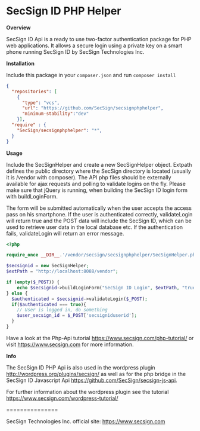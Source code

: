 # SecSign ID PHP Helper


**Overview**

SecSign ID Api is a ready to use two-factor authentication package for PHP web applications.
It allows a secure login using a private key on a smart phone running SecSign ID by SecSign Technologies Inc.


**Installation**

Include this package in your `composer.json` and run `composer install`

```json
{
  "repositories": [
    {
      "type": "vcs",
      "url": "https://github.com/SecSign/secsignphphelper",
      "minimum-stability":"dev"
    }],
  "require" : {
    "SecSign/secsignphphelper": "*",
  }
}
```


**Usage**

Include the SecSignHelper and create a new SecSignHelper object. Extpath defines the public directory where the SecSign directory is located (usually it is /vendor with composer). The API php files should be externally available for ajax requests and polling to validate logins on the fly. Please make sure that jQuery is running, when building the SecSign ID login form with buildLoginForm.

The form will be submitted automatically when the user accepts the access pass on his smartphone. If the user is authenticated correctly, validateLogin will return true and the POST data will include the SecSign ID, which can be used to retrieve user data in the local database etc. If the authentication fails, validateLogin will return an error message. 

```php
<?php

require_once __DIR__.'/vendor/secsign/secsignphphelper/SecSignHelper.php';

$secsignid = new SecSignHelper;
$extPath = "http://localhost:8088/vendor";

if (empty($_POST)) {
    echo $secsignid->buildLoginForm("SecSign ID Login", $extPath, "true");
} else {
  $authenticated = $secsignid->validateLogin($_POST);
  if($authenticated === true){
    // User is logged in, do something
    $user_secsign_id = $_POST['secsigniduserid'];
  }
}
```

Have a look at the Php-Api tutorial <https://www.secsign.com/php-tutorial/>
or visit <https://www.secsign.com> for more information.


**Info**

The SecSign ID PHP Api is also used in the wordpress plugin <http://wordpress.org/plugins/secsign/> 
as well as for the php bridge in the SecSign ID Javascript Api <https://github.com/SecSign/secsign-js-api>.

For further information about the wordpress plugin see the tutorial <https://www.secsign.com/wordpress-tutorial/>


===============

SecSign Technologies Inc. official site: <https://www.secsign.com>
